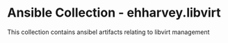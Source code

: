 # Ansible Collection - ehharvey.libvirt
This collection contains ansibel artifacts relating to libvirt management

